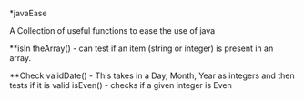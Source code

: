*javaEase

A Collection of useful functions to ease the use of java

**isIn
theArray() - can test if an item (string or integer) is present in an array.

**Check
validDate() - This takes in a Day, Month, Year as integers and then tests if it is valid
isEven() - checks if a given integer is Even